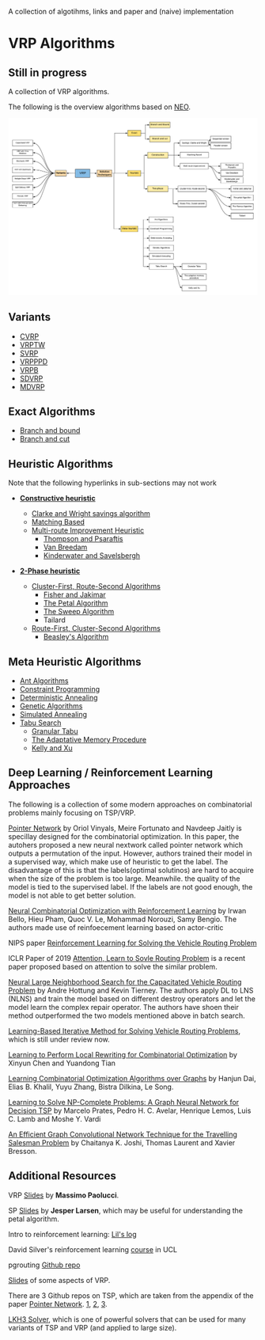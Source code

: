 A collection of algotihms, links and paper and (naive) implementation

# VRP Algorithms
## Still in progress

A collection of VRP algorithms.

The following is the overview algorithms based on [NEO](http://neo.lcc.uma.es/vrp/solution-methods/).

![Overview](https://github.com/4342315yc/VRP-Algorithms/blob/master/Images/Overview.png)

## Variants
* [CVRP](https://github.com/4342315yc/VRP-Algorithms/blob/master/Variants/README.md#capacitated-vrpcvrp)
* [VRPTW](https://github.com/4342315yc/VRP-Algorithms/blob/master/Variants/README.md#vrp-with-time-windowvrptw)
* [SVRP](https://github.com/4342315yc/VRP-Algorithms/blob/master/Variants/README.md#stochastic-vrpsvrp)
* [VRPPPD](https://github.com/4342315yc/VRP-Algorithms/blob/master/Variants/README.md#vrp-with-pick-up-and-deliveringvrppd)
* [VRPB](https://github.com/4342315yc/VRP-Algorithms/blob/master/Variants/README.md#vrp-with-backhaulsvrpb)
* [SDVRP](https://github.com/4342315yc/VRP-Algorithms/blob/master/Variants/README.md#stochastic-vrpsvrp)
* [MDVRP](https://github.com/4342315yc/VRP-Algorithms/blob/master/Variants/README.md#multiple-depot-vrpmdvrp)

## Exact Algorithms
* [Branch and bound](https://github.com/4342315yc/VRP-Algorithms/tree/master/Exact)
* [Branch and cut](https://github.com/4342315yc/VRP-Algorithms/tree/master/Exact)

## Heuristic Algorithms

Note that the following hyperlinks in sub-sections may not work

* **[Constructive heuristic](https://github.com/4342315yc/VRP-Algorithms/tree/master/Heuristic/Constructive)**
  * [Clarke and Wright savings algorithm](https://github.com/4342315yc/VRP-Algorithms/tree/master/Heuristic/Constructive/#clarke-and-wright-savings-algorithm)
  * [Matching Based](https://github.com/4342315yc/VRP-Algorithms/tree/master/Heuristic/Constructive/#matching-based)
  * [Multi-route Improvement Heuristic](https://github.com/4342315yc/VRP-Algorithms/tree/master/Heuristic/Constructive/#multi-route-improvement-heuristic)
    * [Thompson and Psaraftis](https://github.com/4342315yc/VRP-Algorithms/tree/master/Heuristic/Constructive/#thompson-and-psaraftic)
    * [Van Breedam](https://github.com/4342315yc/VRP-Algorithms/tree/master/Heuristic/Constructive/#van-breedam)
    * [Kinderwater and Savelsbergh](https://github.com/4342315yc/VRP-Algorithms/tree/master/Heuristic/Constructive/kinderwater-and-savesbergh)

* **[2-Phase heuristic](https://github.com/4342315yc/VRP-Algorithms/tree/master/Heuristic/2-Phase)**
  * [Cluster-First, Route-Second Algorithms](https://github.com/4342315yc/VRP-Algorithms/tree/master/Heuristic/2-Phase/#cluster-first-route-second-algorithms)
    * [Fisher and Jakimar](https://github.com/4342315yc/VRP-Algorithms/tree/master/Heuristic/2-Phase/#fisher-and-jakimar)
    * [The Petal Algorithm](https://github.com/4342315yc/VRP-Algorithms/tree/master/Heuristic/2-Phase/#the-petal-algorithm)
    * [The Sweep Algorithm](https://github.com/4342315yc/VRP-Algorithms/tree/master/Heuristic/2-Phase/#the-sweep-algorithm)
    * Tailard
  * [Route-First, Cluster-Second Algorithms](https://github.com/4342315yc/VRP-Algorithms/tree/master/Heuristic/2-Phase/#route-first-cluster-second-algorithms)
    * [Beasley's Algorithm](https://github.com/4342315yc/VRP-Algorithms/tree/master/Heuristic/2-Phase/#beasleys-algorithm)

## Meta Heuristic Algorithms
* [Ant Algorithms](https://github.com/4342315yc/VRP-Algorithms/tree/master/Meta-Heuristic#ant-algorithms)
* [Constraint Programming](https://github.com/4342315yc/VRP-Algorithms/tree/master/Meta-Heuristic#constraint-programming)
* [Deterministic Annealing](https://github.com/4342315yc/VRP-Algorithms/tree/master/Meta-Heuristic#deterministic-annealing)
* [Genetic Algorithms](https://github.com/4342315yc/VRP-Algorithms/tree/master/Meta-Heuristic#genetic-algorithms)
* [Simulated Annealing](https://github.com/4342315yc/VRP-Algorithms/tree/master/Meta-Heuristic#simulated-annealing)
* [Tabu Search](https://github.com/4342315yc/VRP-Algorithms/tree/master/Meta-Heuristic#tabu-search)
  * [Granular Tabu](https://github.com/4342315yc/VRP-Algorithms/tree/master/Meta-Heuristic#granular-search)
  * [The Adaptative Memory Procedure](https://github.com/4342315yc/VRP-Algorithms/tree/master/Meta-Heuristic#the-adaptative-memory-procedure)
  * [Kelly and Xu](https://github.com/4342315yc/VRP-Algorithms/tree/master/Meta-Heuristic#kelly-and-xu)
  
## Deep Learning / Reinforcement Learning Approaches

The following is a collection of some modern approaches on combinatorial problems mainly focusing on TSP/VRP.

[Pointer Network](https://arxiv.org/pdf/1506.03134.pdf) by Oriol Vinyals, Meire Fortunato and Navdeep Jaitly is specillay designed for the combinatorial optimization. In this paper, the autohers proposed a new neural nextwork called pointer network which outputs a permutation of the input. However, authors trained their model in a supervised way, which make use of heuristic to get the label. The disadvantage of this is that the labels(optimal solutinos) are hard to acquire when the size of the problem is too large. Meanwhile. the quality of the model is tied to the supervised label. If the labels are not good enough, the model is not able to get better solution.

[Neural Combinatorial Optimization with Reinforcement Learning](https://arxiv.org/pdf/1611.09940.pdf) by Irwan Bello, Hieu Pham, Quoc V. Le, Mohammad Norouzi, Samy Bengio. The authors made use of reinfoecement learning based on actor-critic

NIPS paper [Reinforcement Learning for Solving the Vehicle Routing Problem](https://arxiv.org/abs/1802.04240)

ICLR Paper of 2019 [Attention, Learn to Sovle Routing Problem](https://openreview.net/pdf?id=ByxBFsRqYm) is a recent paper proposed based on attention to solve the similar problem.

[Neural Large Neighborhood Search for the Capacitated Vehicle Routing Problem](https://arxiv.org/pdf/1911.09539.pdf) by Andre Hottung and Kevin Tierney. The authors apply DL to LNS (NLNS) and train the model based on different destroy operators and let the model learn the complex repair operator. The authors have shoen their method outperformed the two models mentioned above in batch search.

[Learning-Based Iterative Method for Solving Vehicle Routing Problems](https://openreview.net/pdf?id=BJe1334YDH), which is still under review now.

[Learning to Perform Local Rewriting for Combinatorial Optimization](https://arxiv.org/pdf/1810.00337.pdf) by Xinyun Chen and Yuandong Tian

[Learning Combinatorial Optimization Algorithms over Graphs](https://arxiv.org/pdf/1704.01665.pdf) by Hanjun Dai, Elias B. Khalil, Yuyu Zhang, Bistra Dilkina, Le Song.

[Learning to Solve NP-Complete Problems: A Graph Neural Network for Decision TSP](https://arxiv.org/pdf/1809.02721.pdf) by Marcelo Prates, Pedro H. C. Avelar, Henrique Lemos, Luis C. Lamb and Moshe Y. Vardi

[An Efficient Graph Convolutional Network Technique for the Travelling Salesman Problem](https://arxiv.org/pdf/1906.01227.pdf) by Chaitanya K. Joshi, Thomas Laurent and  Xavier Bresson.

## Additional Resources
VRP [Slides](http://www.discovery.dist.unige.it/didattica/LS/VRP.pdf) by **Massimo Paolucci**.

SP [Slides](http://www2.imm.dtu.dk/courses/02735/sppintro.pdf) by **Jesper Larsen**, which may be useful for understanding the petal algorithm.

Intro to reinforcement learning: [Lil's log](https://lilianweng.github.io/lil-log/tag/reinforcement-learning)

David Silver's reinforcement learning [course](http://www0.cs.ucl.ac.uk/staff/d.silver/web/Teaching.html) in UCL 

pgrouting [Github repo](https://github.com/pgRouting/pgrouting/wiki/VRP-Algorithms)

[Slides](https://imada.sdu.dk/~marco/Teaching/Fall2008/DM87/Slides/dm87-lec19-2x2.pdf) of some aspects of VRP.

There are 3 Github repos on TSP, which are taken from the appendix of the paper [Pointer Network](https://arxiv.org/pdf/1506.03134.pdf).
[1](https://github.com/dmishin/tsp-solver), [2](https://github.com/samlbest/traveling-salesman), [3](https://github.com/beckysag/traveling-salesman).

[LKH3 Solver](http://akira.ruc.dk/~keld/research/LKH-3/LKH-3_REPORT.pdf), which is one of powerful solvers that can be used for many variants of TSP and VRP (and applied to large size).
